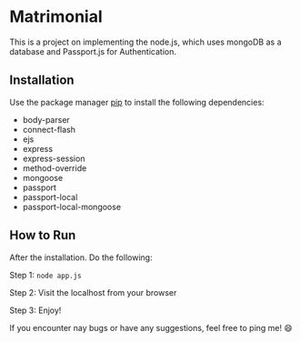 # Matrimonial

This is a project on implementing the node.js, which uses mongoDB as a database and Passport.js for Authentication.

## Installation 

Use the package manager [pip](https://pip.pypa.io/en/stable/) to install the following dependencies:

 * body-parser
 * connect-flash 
 * ejs
 * express
 * express-session
 * method-override
 * mongoose 
 * passport
 * passport-local
 * passport-local-mongoose

## How to Run 
  After the installation. Do the following:
  
  Step 1: ```
          node app.js
          ```
          
  Step 2: Visit the localhost from your browser
  
  Step 3: Enjoy!
  
If you encounter nay bugs or have any suggestions, feel free to ping me! :smile:

